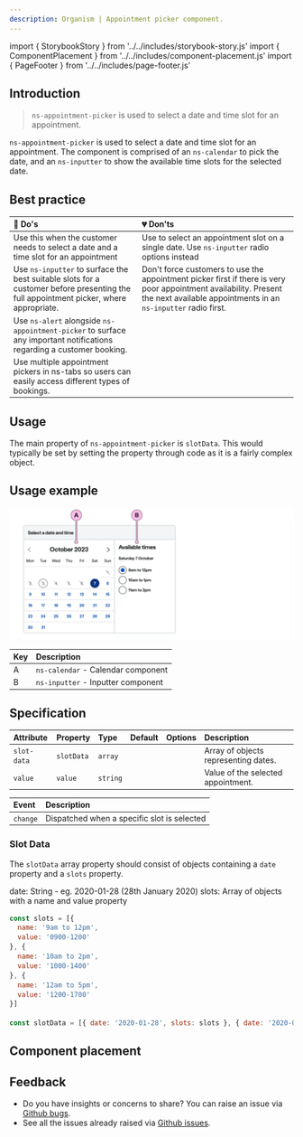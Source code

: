 ```yaml
---
description: Organism | Appointment picker component.
---
```


import { StorybookStory } from '../../includes/storybook-story.js'
import { ComponentPlacement } from '../../includes/component-placement.js'
import { PageFooter } from '../../includes/page-footer.js'


## Introduction

> `ns-appointment-picker` is used to select a date and time slot for an appointment.

`ns-appointment-picker` is used to select a date and time slot for an appointment. The component is comprised of an `ns-calendar` to pick the date, and an `ns-inputter` to show the available time slots for the selected date.


## Best practice

| 💚 Do's | 💔 Don'ts |
| :--- | :--- |
| Use this when the customer needs to select a date and a time slot for an appointment | Use to select an appointment slot on a single date. Use `ns-inputter` radio options instead |
| Use `ns-inputter` to surface the best suitable slots for a customer before presenting the full appointment picker, where appropriate. | Don't force customers to use the appointment picker first if there is very poor appointment availability. Present the next available appointments in an `ns-inputter` radio first. |
| Use `ns-alert` alongside `ns-appointment-picker` to surface any important notifications regarding a customer booking.| |
| Use multiple appointment pickers in ns-tabs so users can easily access different types of bookings.| |


## Usage

<StorybookStory story="form-components-ns-appointment-picker--standard"></StorybookStory>

The main property of `ns-appointment-picker` is `slotData`.  This would typically be set by setting the property through code as it is a fairly complex object.

## Usage example

![ns-appointment-picker](images/ns-appointment-picker/usage-example-ns-appointment-picker.webp)

| Key | Description | 
| :--- | :--- |
| A | `ns-calendar` - Calendar component|
| B | `ns-inputter` - Inputter component |


## Specification

| Attribute | Property | Type | Default | Options | Description |
| :--- | :--- | :--- | :--- | :--- | :--- |
| `slot-data` | `slotData` | `array` | | | Array of objects representing dates.
| `value` | `value` | `string` | | | Value of the selected appointment.

| Event | Description |
| :--- | :--- |
| `change` | Dispatched when a specific slot is selected

### Slot Data

The `slotData` array property should consist of objects containing a `date` property and a `slots` property.

date: String - eg. 2020-01-28 (28th January 2020)
slots: Array of objects with a name and value property 

```js
const slots = [{
  name: '9am to 12pm',
  value: '0900-1200'
}, {
  name: '10am to 2pm',
  value: '1000-1400'
}, {
  name: '12am to 5pm',
  value: '1200-1700'
}]

const slotData = [{ date: '2020-01-28', slots: slots }, { date: '2020-01-29', slots: slots }];

```

## Component placement

<ComponentPlacement component="ns-appointment-picker" parentComponents="ns-form,ns-form-group"></ComponentPlacement>

## Feedback

* Do you have insights or concerns to share? You can raise an issue via [Github bugs](https://github.com/ConnectedHomes/nucleus/issues/new?assignees=&labels=Bug&template=a--bug-report.md&title=[bug]%20[ns-appointment-picker]).
* See all the issues already raised via [Github issues](https://github.com/connectedHomes/nucleus/issues?utf8=%E2%9C%93&q=is%3Aopen+is%3Aissue+label%3ABug+[ns-appointment-picker]).

<PageFooter></PageFooter>
